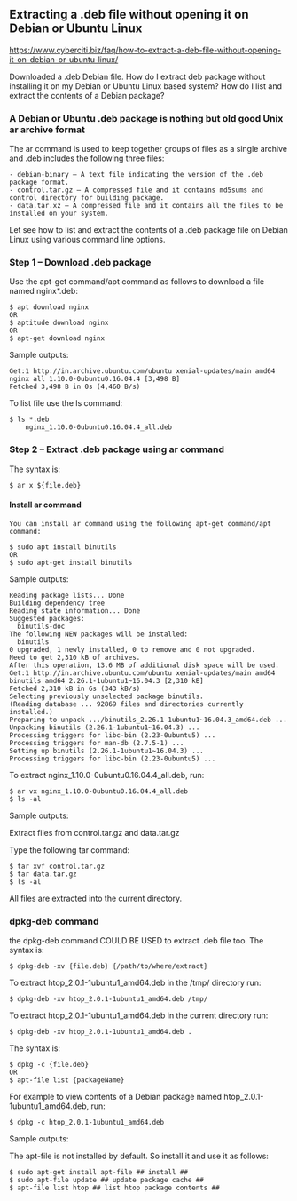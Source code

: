 ## Extracting a .deb file without opening it on Debian or Ubuntu Linux
https://www.cyberciti.biz/faq/how-to-extract-a-deb-file-without-opening-it-on-debian-or-ubuntu-linux/

Downloaded a .deb Debian file. How do I extract deb package without installing it on
my Debian or Ubuntu Linux based system? How do I list and extract the contents of a
Debian package?

### A Debian or Ubuntu .deb package is nothing but old good Unix ar archive format

The ar command is used to keep together groups of files as a single archive and .deb
includes the following three files:

	- debian-binary – A text file indicating the version of the .deb package format.
	- control.tar.gz – A compressed file and it contains md5sums and control directory for building package.
	- data.tar.xz – A compressed file and it contains all the files to be installed on your system.

Let see how to list and extract the contents of a .deb package file on Debian Linux
using various command line options.

### Step 1 – Download .deb package

Use the apt-get command/apt command as follows to download a file named nginx*.deb:

	$ apt download nginx
	OR
	$ aptitude download nginx
	OR
	$ apt-get download nginx

Sample outputs:

	Get:1 http://in.archive.ubuntu.com/ubuntu xenial-updates/main amd64 nginx all 1.10.0-0ubuntu0.16.04.4 [3,498 B]
	Fetched 3,498 B in 0s (4,460 B/s)

To list file use the ls command:

	$ ls *.deb
		nginx_1.10.0-0ubuntu0.16.04.4_all.deb

### Step 2 – Extract .deb package using ar command

The syntax is:

	$ ar x ${file.deb}

#### Install ar command

	You can install ar command using the following apt-get command/apt command:

	$ sudo apt install binutils
	OR
	$ sudo apt-get install binutils

Sample outputs:

	Reading package lists... Done
	Building dependency tree
	Reading state information... Done
	Suggested packages:
	  binutils-doc
	The following NEW packages will be installed:
	  binutils
	0 upgraded, 1 newly installed, 0 to remove and 0 not upgraded.
	Need to get 2,310 kB of archives.
	After this operation, 13.6 MB of additional disk space will be used.
	Get:1 http://in.archive.ubuntu.com/ubuntu xenial-updates/main amd64 binutils amd64 2.26.1-1ubuntu1~16.04.3 [2,310 kB]
	Fetched 2,310 kB in 6s (343 kB/s)                                                                                                                                           
	Selecting previously unselected package binutils.
	(Reading database ... 92869 files and directories currently installed.)
	Preparing to unpack .../binutils_2.26.1-1ubuntu1~16.04.3_amd64.deb ...
	Unpacking binutils (2.26.1-1ubuntu1~16.04.3) ...
	Processing triggers for libc-bin (2.23-0ubuntu5) ...
	Processing triggers for man-db (2.7.5-1) ...
	Setting up binutils (2.26.1-1ubuntu1~16.04.3) ...
	Processing triggers for libc-bin (2.23-0ubuntu5) ...

To extract nginx_1.10.0-0ubuntu0.16.04.4_all.deb, run:

	$ ar vx nginx_1.10.0-0ubuntu0.16.04.4_all.deb
	$ ls -al

Sample outputs:

Extract files from control.tar.gz and data.tar.gz

Type the following tar command:

	$ tar xvf control.tar.gz
	$ tar data.tar.gz
	$ ls -al

All files are extracted into the current directory.

### dpkg-deb command

the dpkg-deb command COULD BE USED to extract .deb file too. The syntax is:

	$ dpkg-deb -xv {file.deb} {/path/to/where/extract}

To extract htop_2.0.1-1ubuntu1_amd64.deb in the /tmp/ directory run:

	$ dpkg-deb -xv htop_2.0.1-1ubuntu1_amd64.deb /tmp/

To extract htop_2.0.1-1ubuntu1_amd64.deb in the current directory run:

	$ dpkg-deb -xv htop_2.0.1-1ubuntu1_amd64.deb .

The syntax is:

	$ dpkg -c {file.deb}
	OR
	$ apt-file list {packageName}

For example to view contents of a Debian package named htop_2.0.1-1ubuntu1_amd64.deb, run:

	$ dpkg -c htop_2.0.1-1ubuntu1_amd64.deb

Sample outputs:

The apt-file is not installed by default. So install it and use it as follows:

	$ sudo apt-get install apt-file ## install ##
	$ sudo apt-file update ## update package cache ##
	$ apt-file list htop ## list htop package contents ##
